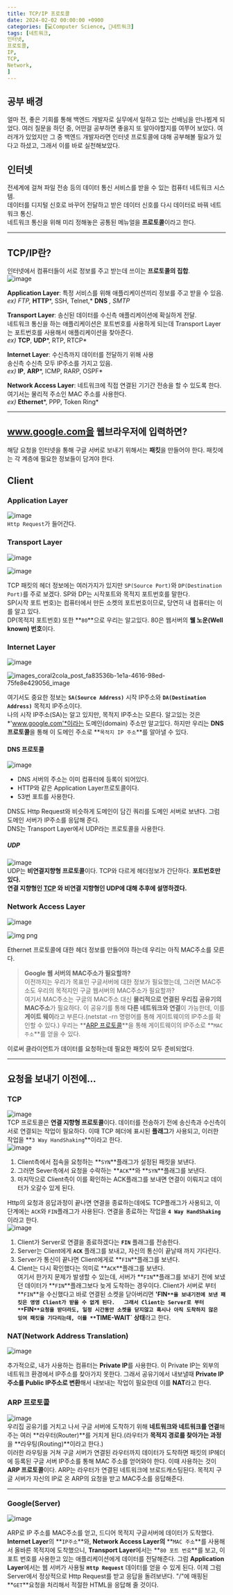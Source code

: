 ```yaml
---
title: TCP/IP 프로토콜
date: 2024-02-02 00:00:00 +0900
categories: [💻Computer Science, 📡네트워크]
tags: [네트워크,
인터넷,
프로토콜,
IP,
TCP,
Network,
]     
---    
```


## 공부 배경  
얼마 전, 좋은 기회를 통해 백엔드 개발자로 실무에서 일하고 있는 선배님을 만나뵙게 되었다. 여러 질문을 하던 중, 어떤걸 공부하면 좋을지 또 알아야할지를 여쭈어 보았다. 여러개가 있었지만 그 중 백엔드 개발자라면 인터넷 프로토콜에 대해 공부해볼 필요가 있다고 하셨고, 그래서 이를 바로 실천해보았다.  

## 인터넷  
전세계에 걸쳐 파일 전송 등의 데이터 통신 서비스를 받을 수 있는 컴퓨터 네트워크 시스템.  
데이터를 디지털 신호로 바꾸어 전달하고 받은 데이터 신호를 다시 데이터로 바꿔 네트워크 통신.  
네트워크 통신을 위해 미리 정해놓은 공통된 메뉴얼을 **프로토콜**이라고 한다.  
  
---  
## TCP/IP란?  
인터넷에서 컴퓨터들이 서로 정보를 주고 받는데 쓰이는 **프로토콜의 집합**.  
![image](https://github.com/han-tomas/han-tomas.github.io/assets/124488773/ad8a5602-c028-4e86-9233-e77c3bd6435e)  
  
**Application Layer**: 특정 서비스를 위해 애플리케이션끼리 정보를 주고 받을 수 있음.  
*ex) FTP,* **HTTP***, SSH, Telnet,* **DNS** *, SMTP*  
  
**Transport Layer**: 송신된 데이터를 수신측 애플리케이션에 확실하게 전달.<br>네트워크 통신을 하는 애플리케이션은 포트번호를 사용하게 되는데 Transport Layer는 포트번호를 사용해서 애플리케이션을 찾아준다.  
*ex)* **TCP**, **UDP***, RTP, RTCP*  
  
**Internet Layer**: 수신측까지 데이터를 전달하기 위해 사용<br>송신측 수신측 모두 IP주소를 가지고 있음.  
*ex)* **IP**, **ARP***, ICMP, RARP, OSPF*  
  
**Network Access Layer**: 네트워크에 직접 연결된 기기간 전송을 할 수 있도록 한다.<br>여기서는 물리적 주소인 MAC 주소를 사용한다.  
*ex)* **Ethernet***, PPP, Token Ring*  
  
---  
## www.google.com을 웹브라우저에 입력하면?  
해당 요청을 인터넷을 통해 구글 서버로 보내기 위해서는 **패킷**을 만들어야 한다. 패킷에는 각 계층에 필요한 정보들이 담겨야 한다.
## Client  
### Application Layer  
![image](https://github.com/han-tomas/han-tomas.github.io/assets/124488773/b95836ad-37ad-4c8f-b11f-62135f5f34ef)  
`Http Request`가 들어간다.  
  
### Transport Layer  
![image](https://github.com/han-tomas/han-tomas.github.io/assets/124488773/51cb2d3a-b8e8-435a-9929-3c085417e2d1)  
  
![image](https://github.com/han-tomas/han-tomas.github.io/assets/124488773/7ecdd65a-e6ed-4919-8a27-580d2ad33f3d)  

TCP 패킷의 헤더 정보에는 여러가지가 있지만 `SP(Source Port)`와 `DP(Destination Port)`를 주로 보겠다. SP와 DP는 시작포트와 목적지 포트번호를 말한다.  
SP(시작 포트 번호)는 컴퓨터에서 만든 소켓의 포트번호이므로, 당연히 내 컴퓨터는 이를 알고 있다.  
DP(목적지 포트번호) 또한 **`80`**으로 우리는 알고있다. 80은 웹서버의 **웰 노운(Well known) 번호**이다.  
  
### Internet Layer  
![image](https://github.com/han-tomas/han-tomas.github.io/assets/124488773/ad4d0d48-4947-4e9d-9cb4-dc932d83e685)  

![images_coral2cola_post_fa83536b-1e1a-4616-98ed-75fe8e429056_image](https://github.com/han-tomas/han-tomas.github.io/assets/124488773/8a83b44a-edca-46c0-94aa-57b42da19f19)  

여기서도 중요한 정보는 **`SA(Source Address)`** 시작 IP주소와 **`DA(Destination Address)`** 목적지 IP주소이다.  
나의 시작 IP주소(SA)는 알고 있지만, 목적지 IP주소는 모른다. 알고있는 것은 *'www.google.com'*이라는 도메인(domain) 주소만 알고있다. 하지만 우리는 **DNS 프로토콜**을 통해 이 도메인 주소로 **`목적지 IP 주소`**를 알아낼 수 있다. 
#### DNS 프로토콜  
![image](https://github.com/han-tomas/han-tomas.github.io/assets/124488773/3fd17737-c6e4-4468-ad54-0943f44a780b)  
- DNS 서버의 주소는 이미 컴퓨터에 등록이 되어있다.  
- HTTP와 같은 Application Layer프로토콜이다.  
- 53번 포트를 사용한다.  
  
DNS도 Http Request와 비슷하게 도메인이 담긴 쿼리를 도메인 서버로 보낸다. 그럼 도메인 서버가 IP주소를 응답해 준다.  
DNS는 Transport Layer에서 UDP라는 프로토콜을 사용한다.  
  
##### UDP 
![image](https://github.com/han-tomas/han-tomas.github.io/assets/124488773/41b561b6-7713-4a98-aa02-1c7c1fde7902)  
UDP는 **비연결지향형 프로토콜**이다. TCP와 다르게 헤더정보가 간단하다. **포트번호만 있다.**  
**연결 지향형인 [TCP](#tcp) 와 비연결 지향형인 UDP에 대해 추후에 설명하겠다.**  
  
### Network Access Layer  
![image](https://github.com/han-tomas/han-tomas.github.io/assets/124488773/6cdfc249-d7a1-46be-a7d2-b7817db71b3c)  

![img png](https://github.com/han-tomas/han-tomas.github.io/assets/124488773/010554b3-a9aa-4cc6-853c-e5e5ad6d14a9)  

Ethernet 프로토콜에 대한 헤더 정보를 만들어야 하는데 우리는 아직 MAC주소를 모른다.  
> **Google 웹 서버의 MAC주소가 필요할까?**  
이전까지는 우리가 목표인 구글서버에 대한 정보가 필요했는데, 그러면 MAC주소도 우리의 목적지인 구글 웹서버의 MAC주소가 필요할까?  
여기서 MAC주소는 구글의 MAC주소 대신 **물리적으로 연결된 우리집 공유기의 MAC주소**가 필요하다. 이 공유기를 통해 **다른 네트워크와 연결**이 가능한데, 이를 **게이트 웨이**라고 부른다.(netstat -rn 명령어를 통해 게이트웨이의 IP주소를 확인할 수 있다.)
우리는 **[ARP 프로토콜](#arp-프로토콜)**을 통해 게이트웨이의 IP주소로 **`MAC주소`**를 얻을 수 있다.  

이로써 클라이언트가 데이터를 요청하는데 필요한 패킷이 모두 준비되었다.  
  
---
## 요청을 보내기 이전에...  
### TCP  
![image](https://github.com/han-tomas/han-tomas.github.io/assets/124488773/58339895-cccd-41bd-929c-b91f9924af51)  
TCP 프로토콜은 **연결 지향형 프로토콜**이다. 데이터를 전송하기 전에 송신측과 수신측이 서로 연결되는 작업이 필요하다. 이때 TCP 헤더에 표시된 **플래그**가 사용되고, 이러한 작업을 **`3 Way HandShaking`**이라고 한다.  
![image](https://github.com/han-tomas/han-tomas.github.io/assets/124488773/bb01ee65-7e37-4097-8bcd-389452e52180)  
1. Client측에서 접속을 요청하는 **`SYN`**플래그가 설정된 패킷을 보낸다.  
2. 그러면 Sever측에서 요청을 수락하는 **`ACK`**와 **`SYN`**플래그를 보낸다.  
3. 마지막으로 Client측이 이를 확인하는 ACK플래그를 보내면 연결이 이뤄지고 데이터가 오갈수 있게 된다.  
  
Http의 요청과 응답과정이 끝나면 연결을 종료하는데에도 TCP플래그가 사용되고, 이 단계에는 `ACK`와 `FIN`플래그가 사용된다. 연결을 종료하는 작업을 **`4 Way HandShaking`** 이라고 한다.  
![image](https://github.com/han-tomas/han-tomas.github.io/assets/124488773/ba4a63e8-9bef-4494-b323-9e62afcd0c13)  
1. Client가 Server로 연결을 종료하겠다는 **`FIN`** 플래그를 전송한다.  
2. Server는 Client에게 **`ACK`** 플래그를 보내고, 자신의 통신이 끝날때 까지 기다린다.  
3. Server가 통신이 끝나면 Client에게로 **`FIN`**플래그를 보낸다.  
4. Clent는 다시 확인했다는 의미로 **`ACK`**플래그를 보낸다.  
여기서 한가지 문제가 발생할 수 있는데, 서버가 **`FIN`**플래그를 보내기 전에 보냈던 데이터가 **`FIN`**플래그보다 늦게 도착하는 경우이다. Client가 서버로 부터 **`FIN`**을 수신했다고 바로 연결된 소켓을 닫아버리면 **'FIN`**을 보내기전에 보낸 패킷은 영영 Client가 받을 수 없게 된다.  
그래서 Client는 Server로 부터 **`FIN`**요청을 받더라도, 일정 시간동안 소켓을 닫지않고 혹시나 아직 도착하지 않은 잉여 패킷을 기다리는데, 이를 **`TIME-WAIT` 상태**라고 한다. 
### NAT(Network Address Translation)  
![image](https://github.com/han-tomas/han-tomas.github.io/assets/124488773/b0dfe041-c413-4f04-83ab-d20b5eb16cc7)  

추가적으로, 내가 사용하는 컴퓨터는 **Private IP**를 사용한다. 이 Private IP는 외부의 네트워크 환경에서 IP주소를 찾아가지 못한다. 그래서 공유기에서 내보낼때 **Private IP주소를 Public IP주소로 변환**해서 내보내는 작업이 필요한데 이를 **NAT**라고 한다.  
  
### ARP 프로토콜  
![image](https://github.com/han-tomas/han-tomas.github.io/assets/124488773/13f291a1-2d03-44a3-8641-68d8cd5f127d)  
우리집 공유기를 거치고 나서 구글 서버에 도착하기 위해 **네트워크와 네트워크를 연결**해주는 여러 **라우터(Router)**를 거치게 된다.(라우터가 **목적지 경로를 찾아가는 과정**을 **라우팅(Routing)**이라고 한다.)  
이러한 라우팅을 거쳐 구글 서버가 연결된 라우터까지 데이터가 도착하면 패킷의 IP헤더에 등록된 구글 서버 IP주소를 통해 MAC 주소를 얻어와야 한다. 이때 사용하는 것이 **ARP 프로토콜**이다. ARP는 라우터가 연결된 네트워크에 브로드캐스팅된다. 목적지 구글 서버가 자신의 IP로 온 ARP의 요청을 받고 MAC주소를 응답해준다.  
  
---  
### Google(Server) 
![image](https://github.com/han-tomas/han-tomas.github.io/assets/124488773/fbb335bb-6e14-4551-9381-898fbaa38683)  

ARP로 IP 주소를 MAC주소를 얻고, 드디어 목적지 구글서버에 데이터가 도착했다. **Internet Layer**의 **`IP주소`**와, **Network Access Layer의** **`MAC 주소`**를 사용해서 올바른 목적지에 도착했으니, **Transport Layer**에서는 **`80 포트 번호`**를 보고, 이 포트 번호를 사용한고 있는 애플리케이션에게 데이터를 전달해준다. 그럼 **Application Layer**에서는 웹 서버가 사용될 **`Http Request`** 데이터를 얻을 수 있게 된다. 이제 그럼 Server에서 정상적으로 Http Request를 받고 응답을 돌려보낸다. "/"에 매핑된 **`GET`**요청을 처리해서 적절한 HTML을 응답해 줄 것이다.
